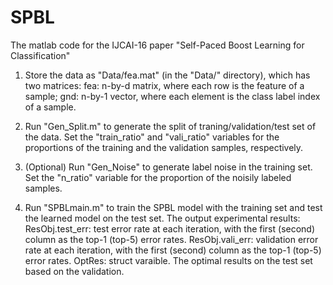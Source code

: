# SPBL
The matlab code for the IJCAI-16 paper "Self-Paced Boost Learning for Classification"

1. Store the data as "Data/fea.mat" (in the "Data/" directory), which has two matrices:
   fea: n-by-d matrix, where each row is the feature of a sample;
   gnd: n-by-1 vector, where each element is the class label index of a sample.

2. Run "Gen_Split.m" to generate the split of traning/validation/test set of the data.
   Set the "train_ratio" and "vali_ratio" variables for the proportions of the training and the validation samples, respectively.

3. (Optional) Run "Gen_Noise" to generate label noise in the training set.
   Set the "n_ratio" variable for the proportion of the noisily labeled samples.

4. Run "SPBLmain.m" to train the SPBL model with the training set and test the learned model on the test set.
   The output experimental results:
   ResObj.test_err: test error rate at each iteration, with the first (second) column as the top-1 (top-5) error rates.
   ResObj.vali_err: validation error rate at each iteration, with the first (second) column as the top-1 (top-5) error rates.
   OptRes: struct varaible. The optimal results on the test set based on the validation.
